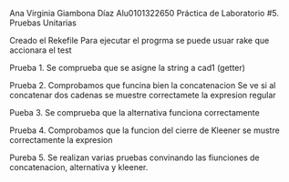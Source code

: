 Ana Virginia Giambona Díaz
Alu0101322650
Práctica de Laboratorio #5. Pruebas Unitarias

Creado el Rekefile
Para ejecutar el progrma se puede usuar rake que accionara el test

Prueba 1.
Se comprueba que se asigne la string a cad1 (getter)

Prueba 2.
Comprobamos que funcina bien la concatenacion
Se ve si al concatenar dos cadenas se muestre correctamete la expresion regular

Pueba 3.
Se comprueba que la alternativa funciona correctamente

Prueba 4.
Comprobamos que la funcion del cierre de Kleener se mustre correctamente la expresion

Pureba 5.
Se realizan varias pruebas convinando las fiunciones de concatenacion, alternativa y kleener.

